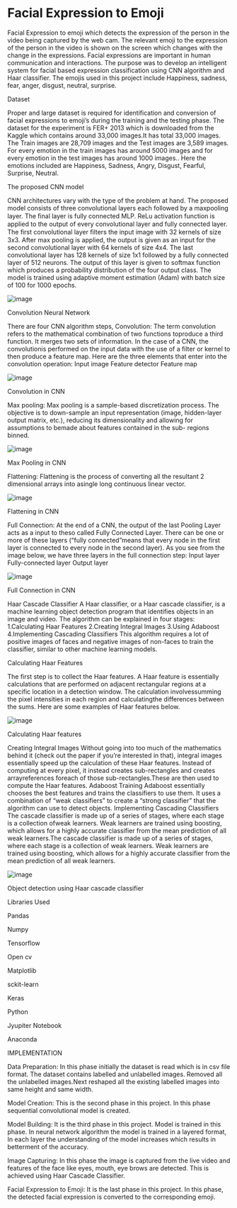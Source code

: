 # Facial Expression to Emoji


Facial Expression to emoji which detects the expression of the person in the video being captured by the web cam. The relevant emoji to the expression of the person in the video is shown on the screen which changes with the change in the expressions. Facial expressions are important in human communication and interactions. The purpose was to develop an intelligent system for facial based expression classification using CNN algorithm and Haar classifier. The emojis used in this project include Happiness, sadness, fear, anger, disgust, neutral, surprise.

Dataset

Proper and large dataset is required for identification and conversion of facial expressions to emoji’s during the training and the testing phase. The dataset for the experiment is FER+ 2013 which is downloaded from the Kaggle which contains around 33,000 images.It  has total 33,000 images. The Train images are 28,709 images and the Test images are 3,589 images. For every emotion in the train images has around 5000 images and for every emotion in the test images has around 1000 images.. Here the emotions included are Happiness, Sadness, Angry, Disgust, Fearful, Surprise, Neutral.

The proposed CNN model

CNN architectures vary with the type of the problem at hand. The proposed model consists of three convolutional layers each followed by a maxpooling layer. The ﬁnal layer is fully connected MLP. ReLu activation function is applied to the output of every convolutional layer and fully connected layer. The ﬁrst convolutional layer ﬁlters the input image with 32 kernels of size 3x3. After max pooling is applied, the output is given as an input for the second convolutional layer with 64 kernels of size 4x4. The last convolutional layer has 128 kernels of size 1x1 followed by a fully connected layer of 512 neurons. The output of this layer is given to softmax function which produces a probability distribution of the four output class. The model is trained using adaptive moment estimation (Adam) with batch size of 100 for 1000 epochs.



![image](https://user-images.githubusercontent.com/52529370/197345203-d38f7fd7-ff9b-4037-89d0-201e5bbfca8c.png)





















Convolution Neural Network

There are four CNN algorithm steps,
Convolution: The term convolution refers to the mathematical combination of two functions toproduce a third function. It merges two sets of information. In the case of a CNN, the convolutionis performed on the input data with the use of a filter or kernel to then produce a feature map.
Here are the three elements that enter into the convolution operation:
Input image
Feature detector
Feature map



![image](https://user-images.githubusercontent.com/52529370/197345230-5d550afc-0b80-4864-a44a-a6a1793e34f5.png)
























Convolution in CNN

Max pooling: Max pooling is a sample-based discretization process. The objective is to down-sample an input representation (image, hidden-layer output matrix, etc.), reducing its dimensionality and allowing for assumptions to bemade about features contained in the sub- regions binned.


![image](https://user-images.githubusercontent.com/52529370/197345266-2cb5ad05-bdab-4f0a-b4b0-71ba928b01a9.png)
























Max Pooling in CNN

Flattening: Flattening is the process of converting all the resultant 2 dimensional arrays into asingle long continuous linear vector.



![image](https://user-images.githubusercontent.com/52529370/197345296-5000311d-b590-4ac8-8309-16957106cf85.png)

























Flattening in CNN

Full Connection: At the end of a CNN, the output of the last Pooling Layer acts as a input to theso called Fully Connected Layer. There can be one or more of these layers (“fully connected”means that every node in the first layer is  connected to  every  node  in  the  second layer).
As you see from the image below, we have three layers in the full connection step:
Input layer
Fully-connected layer
Output layer



![image](https://user-images.githubusercontent.com/52529370/197345318-fb857160-e62f-4d05-a23d-426a68c82b98.png)
                                          
                                          
                                          
                                          
                                          
                                          
                                          
                                          
                                          
                                          
                                          
                                          
                                          
                                          
                                          
                                          
                                          
                                          
                                          
                                          
                                          
                                          
                                          
                                          
                                          
                                          
                                          
                                          

Full Connection in CNN

Haar Cascade Classifier
A Haar classifier, or a Haar cascade classifier, is a machine learning object detection program that identifies objects in an image and video.
The algorithm can be explained in four stages:
1.Calculating Haar Features
2.Creating Integral Images
3.Using Adaboost
4.Implementing Cascading Classifiers
This algorithm requires a lot of positive images of faces and negative images of non-faces to train the classifier, similar to other machine learning models.

Calculating Haar Features

The first step is to collect the Haar features. A Haar feature is essentially calculations that are performed on adjacent rectangular regions at a specific location in a detection window. The calculation involvessumming the pixel intensities in each region and calculatingthe differences between the sums. Here are some examples of Haar features below.



![image](https://user-images.githubusercontent.com/52529370/197345407-1294fa1d-25aa-4efa-9188-2384768b7a83.png)























Calculating Haar features

Creating Integral Images
Without going into too much of the mathematics behind it (check out the paper if you’re interested in that), integral images essentially speed up the calculation of these Haar features. Instead of computing at every pixel, it instead creates sub-rectangles and creates arrayreferences foreach of those sub-rectangles.These are then used to compute the Haar features.
Adaboost Training
Adaboost essentially chooses the best features and trains the classifiers to use them. It uses a combination of “weak classifiers” to create a “strong classifier” that the algorithm can use to detect objects.
Implementing Cascading Classifiers
The cascade classifier is made up of a series of stages, where each stage is a collection ofweak learners. Weak learners are trained using boosting, which allows for a highly accurate classifier from the mean prediction of all weak learners.The cascade classifier is made up of a series of stages, where each stage is a collection of weak learners. Weak learners are trained using boosting, which allows for a highly accurate classifier from the mean prediction of all weak learners.


![image](https://user-images.githubusercontent.com/52529370/197345420-947944cd-ad75-4383-a19f-a731dfcd3681.png)
































Object detection using Haar cascade classifier

Libraries Used

Pandas

Numpy

Tensorflow

Open cv

Matplotlib

sckit-learn

Keras

Python

Jyupiter Notebook

Anaconda


IMPLEMENTATION

Data Preparation:
In this phase initially the dataset is read which is in csv file format. The dataset contains labelled and unlabelled images. Removed all the unlabelled images.Next reshaped all the existing labelled images into same height and same width.

Model Creation:
This is the second phase in this project. In this phase sequential convolutional model is created.

Model Building:
It is the third phase in this project. Model is trained in this phase. In neural network algorithm the model is trained in a layered format, In each layer the understanding of the model increases which results in betterment of the accuracy.

Image Capturing:
In this phase the image is captured from the live video and features of the face like eyes, mouth, eye brows are detected. This is achieved using Haar Cascade Classifier.

Facial Expression to Emoji:
It is the last phase in this project. In this phase, the detected facial expression is converted to the corresponding emoji.































































































